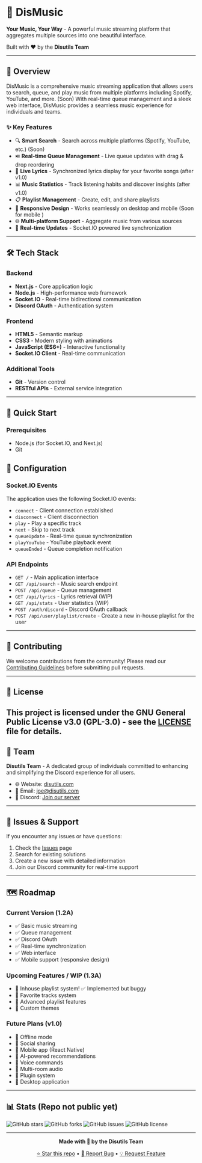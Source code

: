 # 🎵 DisMusic

**Your Music, Your Way** - A powerful music streaming platform that aggregates multiple sources into one beautiful interface.

Built with ❤️ by the **Disutils Team**

---

## 🌟 Overview

DisMusic is a comprehensive music streaming application that allows users to search, queue, and play music from multiple platforms including Spotify, YouTube, and more. (Soon) With real-time queue management and a sleek web interface, DisMusic provides a seamless music experience for individuals and teams.

### ✨ Key Features

- 🔍 **Smart Search** - Search across multiple platforms (Spotify, YouTube, etc.) (Soon)
- ⏯️ **Real-time Queue Management** - Live queue updates with drag & drop reordering
- 🎤 **Live Lyrics** - Synchronized lyrics display for your favorite songs (after v1.0)
- 📊 **Music Statistics** - Track listening habits and discover insights (after v1.0)
- 📋 **Playlist Management** - Create, edit, and share playlists
- 📱 **Responsive Design** - Works seamlessly on desktop and mobile (Soon for mobile )
- 🌐 **Multi-platform Support** - Aggregate music from various sources
- 🔄 **Real-time Updates** - Socket.IO powered live synchronization

---

## 🛠️ Tech Stack

### Backend
- **Next.js** - Core application logic
- **Node.js** - High-performance web framework
- **Socket.IO** - Real-time bidirectional communication
- **Discord OAuth** - Authentication system

### Frontend
- **HTML5** - Semantic markup
- **CSS3** - Modern styling with animations
- **JavaScript (ES6+)** - Interactive functionality
- **Socket.IO Client** - Real-time communication

### Additional Tools
- **Git** - Version control
- **RESTful APIs** - External service integration

---

## 🚀 Quick Start

### Prerequisites

- Node.js (for Socket.IO, and Next.js)
- Git

## 🔧 Configuration

### Socket.IO Events

The application uses the following Socket.IO events:

- `connect` - Client connection established
- `disconnect` - Client disconnection
- `play` - Play a specific track
- `next` - Skip to next track
- `queueUpdate` - Real-time queue synchronization
- `playYouTube` - YouTube playback event
- `queueEnded` - Queue completion notification

### API Endpoints

- `GET /` - Main application interface
- `GET /api/search` - Music search endpoint
- `POST /api/queue` - Queue management
- `GET /api/lyrics` - Lyrics retrieval (WIP)
- `GET /api/stats` - User statistics (WIP)
- `POST /auth/discord` - Discord OAuth callback
- `POST /api/user/playlist/create` - Create a new in-house playlist for the user

---

## 🤝 Contributing

We welcome contributions from the community! Please read our [Contributing Guidelines](docs/CONTRIBUTING.md) before submitting pull requests.


---

## 📝 License

This project is licensed under the GNU General Public License v3.0 (GPL-3.0) - see the [LICENSE](LICENSE) file for details.
---

## 👥 Team

**Disutils Team** - A dedicated group of individuals committed to enhancing and simplifying the Discord experience for all users.


- 🌐 Website: [disutils.com](https://disutils.com)
- 📧 Email: [joe@disutils.com ](mailto:joe@disutils.com)
- 💬 Discord: [Join our server](http://disutils.com/discord)

---

## 🐛 Issues & Support

If you encounter any issues or have questions:

1. Check the [Issues](https://github.com/disutils-team/dismusic/issues) page
2. Search for existing solutions
3. Create a new issue with detailed information
4. Join our Discord community for real-time support

---

## 🗺️ Roadmap

### Current Version (1.2A)
- ✅ Basic music streaming
- ✅ Queue management
- ✅ Discord OAuth
- ✅ Real-time synchronization
- ✅ Web interface
- ✅ Mobile support (responsive design)


### Upcoming Features / WIP (1.3A)
- 🔄 Inhouse playlist system! ✅ Implemented but buggy
- 🔄 Favorite tracks system
- 🔄 Advanced playlist features
- 🔄 Custom themes

### Future Plans (v1.0)
- 🔮 Offline mode
- 🔮 Social sharing
- 🔮 Mobile app (React Native)
- 🔮 AI-powered recommendations
- 🔮 Voice commands
- 🔮 Multi-room audio
- 🔮 Plugin system
- 🔮 Desktop application

---

## 📊 Stats (Repo not public yet)

![GitHub stars](https://img.shields.io/github/stars/disutils-team/dismusic?style=social)
![GitHub forks](https://img.shields.io/github/forks/disutils-team/dismusic?style=social)
![GitHub issues](https://img.shields.io/github/issues/disutils-team/dismusic)
![GitHub license](https://img.shields.io/github/license/disutils-team/dismusic)

---


<div align="center">

**Made with 🎵 by the Disutils Team**

[⭐ Star this repo](https://github.com/disutils/DisMusic) • [🐛 Report Bug](https://github.com/disutils/DisMusic/issues) • [💡 Request Feature](https://github.com/disutils/DisMusic/issues)

</div>
